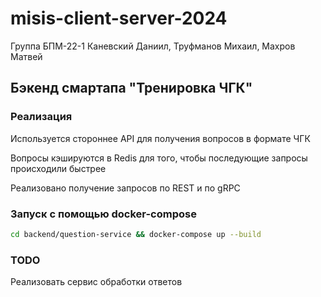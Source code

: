 # misis-client-server-2024

Группа БПМ-22-1
Каневский Даниил, Труфманов Михаил, Махров Матвей

## Бэкенд смартапа "Тренировка ЧГК"

### Реализация
Используется стороннее API для получения вопросов в формате ЧГК

Вопросы кэшируются в Redis для того, чтобы последующие запросы происходили быстрее

Реализовано получение запросов по REST и по gRPC

### Запуск с помощью docker-compose

```bash
cd backend/question-service && docker-compose up --build
```

### TODO
Реализовать сервис обработки ответов